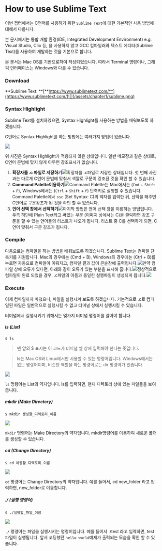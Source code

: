# How to use Sublime Text

이번 챕터에서는 C언어를 사용하기 위한 `Sublime Text`에 대한 기본적인 사용 방법에 대해서 다룹니다.

본 문서에서는 통합 개발 환경\(IDE, Integrated Development Environment\) e.g. Visual Studio, Clio 등, 을 사용하지 않고 GCC 컴파일러와 텍스트 에디터\(Sublime Text\)를 사용하여 개발하는 것을 기본으로 합니다.

본 문서는 Mac OS를 기반으로하여 작성되었습니다. 따라서 Terminal 명령이나, 그래픽 인터페이스는 Windows와 다를 수 있습니다.

### Download

**Sublime Text: **[**https://www.sublimetext.com/**](https://www.sublimetext.com/)![](/assets/chapter1/sublime.png)

### Syntax Highlight

Sublime Text를 설치하였으면, Syntax Highlight를 사용하는 방법을 배워보도록 하겠습니다.

C언어로 Syntax Highlight를 하는 방법에는 여러가지 방법이 있습니다.

![](/assets/chapter1/defalut.png)

위 사진은 Syntax Highlight가 적용되지 않은 상태입니다. 일반 메모장과 같은 상태로, C언어 문법에 맞지 않게 아무런 강조표시가 없습니다.

1. **확장자를 .c 파일로 저장하기**![](/assets/chapter1/savetocfile.png)확장자를 .c파일로 저장한 상태입니다.  첫 번째 사진과는 다르게 C언어 문법에 맞춰서 색깔로 구문이 강조된 것을 확인 할 수 있습니다.
2. **Command Palette이용하기**![](/assets/chapter1/command.png)Command Palette는 Mac에서는 \(`Cmd` + `Shift` + `P`\), Windows에서는 \(`Ctrl` + `Shift` + `P`\) 단축키로 실행할 수 있습니다. Command Palette에서 `ssc` \(Set Syntax: C\)의 약자를 입력한 뒤, 선택을 해주면 C언어로 구문강조가 된 것을 확인 할 수 있습니다.
3. **언어 선택 창에서 선택하기**![](/assets/chapter1/select.png)마지막 방법은 언어 선택 창을 이용하는 방법입니다. 우측 하단에 Plain Text라고 써있는 부분 \(이미지 상에서는 C\)을 클릭하면 강조 구문을 할 수 있는 언어들의 리스트가 나오게 됩니다. 리스트 중 C를 선택하게 되면, C언어 맞춰서 구문 강조가 됩니다.


### Compile

다음으로는 컴파일을 하는 방법을 배워보도록 하겠습니다. Sublime Text는 컴파일 단축키를 지원합니다. Mac의 경우에는 \(Cmd + B\), Windows의 경우에는 \(Ctrl + B\)를 누르면 자동으로 컴파일이 이뤄지고, 컴파일 결과 값이 콘솔창에 출력됩니다.![](/assets/chapter1/compile.png)만약 컴파일 상에 오류가 있다면, 아래와 같이 오류가 있는 부분을 표시해 줍니다.![](/assets/chapter1/compile_error.png)정상적으로 컴파일이 완료 되었을 경우, .c파일의 이름과 동일한 실행파일이 생성되게 됩니다.![](/assets/chapter1/compile_done.png)

### Execute

이제 컴파일까지 마쳤으니, 파일을 실행시켜 보도록 하겠습니다. 기본적으로 .c로 컴파일된 파일은 일반적으로 실행시킬 수 없고 터미널 상에서 실행시킬 수 있습니다.

터미널에서 실행시키기 위해서는 몇가지 터미널 명령어를 알아야 합니다.

##### ls (List)

```
$ ls
```
> 맨 앞의 $ 표시는 이 코드가 터미널 쉘 상에 입력해야 한다는 뜻입니다.

> ls는 Mac OS와 Linux에서만 사용할 수 있는 명령어입니다. Windows에서는 없는 명령어이며, 비슷한 역할을 하는 명령어로는 dir 명령어가 있습니다.

![](/assets/chapter1/ls.png)

`ls` 명령어는 List의 약자압니다. ls를 입력하면, 현재 디렉토리 상에 있는 파일들을 보여줍니다.


##### mkdir (Make Directory)

```
$ mkdir 생성할_디렉토리_이름
```

![](/assets/chapter1/cd.png)

`mkdir` 명령어는 Make Directory의 약자입니다. mkdir명령어를 이용하여 새로운 폴더를 생성할 수 있습니다.


##### cd (Change Directory)

```
$ cd 이동할_디렉토리_이름
```

![](/assets/chapter1/cd.png)

`cd` 명령어는 Change Directory의 약자입니다. 예를 들어서, cd new_folder 라고 입력하면, new_folder로 이동합니다.

##### ./ (실행 명령어)

```
$ ./실행할_파일_이름
```

![](/assets/chapter1/execute.png)

`./` 명령어는 파일을 실행시키는 명령어입니다. 예를 들어서 ./test 라고 입력하면, test파일이 실행됩니다. 앞서 코딩했던 `hello world`예제가 출력되는 모습을 확인 할 수 있습니다.
